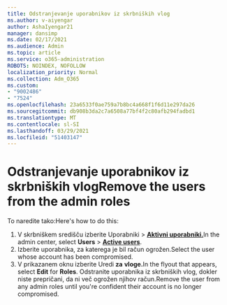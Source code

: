 ```yaml
---
title: Odstranjevanje uporabnikov iz skrbniških vlog
ms.author: v-aiyengar
author: AshaIyengar21
manager: dansimp
ms.date: 02/17/2021
ms.audience: Admin
ms.topic: article
ms.service: o365-administration
ROBOTS: NOINDEX, NOFOLLOW
localization_priority: Normal
ms.collection: Adm_O365
ms.custom:
- "9002486"
- "7524"
ms.openlocfilehash: 23a6533f0ae759a7b8bc4a668f1f6d11e297da26
ms.sourcegitcommit: db908b3da2c7a6508a77bf4f2c80afb294fadbd1
ms.translationtype: MT
ms.contentlocale: sl-SI
ms.lasthandoff: 03/29/2021
ms.locfileid: "51403147"
---
```

# <a name="remove-the-users-from-the-admin-roles"></a><span data-ttu-id="cde7f-102">Odstranjevanje uporabnikov iz skrbniških vlog</span><span class="sxs-lookup"><span data-stu-id="cde7f-102">Remove the users from the admin roles</span></span>

<span data-ttu-id="cde7f-103">To naredite tako:</span><span class="sxs-lookup"><span data-stu-id="cde7f-103">Here's how to do this:</span></span>

1. <span data-ttu-id="cde7f-104">V skrbniškem središču izberite Uporabniki   >  [**Aktivni uporabniki.**](https://go.microsoft.com/fwlink/p/?linkid=834822)</span><span class="sxs-lookup"><span data-stu-id="cde7f-104">In the admin center, select **Users** > [**Active users**](https://go.microsoft.com/fwlink/p/?linkid=834822).</span></span>
1. <span data-ttu-id="cde7f-105">Izberite uporabnika, za katerega je bil račun ogrožen.</span><span class="sxs-lookup"><span data-stu-id="cde7f-105">Select the user whose account has been compromised.</span></span>
1. <span data-ttu-id="cde7f-106">V prikazanem oknu izberite Uredi **za** **vloge.**</span><span class="sxs-lookup"><span data-stu-id="cde7f-106">In the flyout that appears, select **Edit** for **Roles**.</span></span> <span data-ttu-id="cde7f-107">Odstranite uporabnika iz skrbniških vlog, dokler niste prepričani, da ni več ogrožen njihov račun.</span><span class="sxs-lookup"><span data-stu-id="cde7f-107">Remove the user from any admin roles until you're confident their account is no longer compromised.</span></span>

